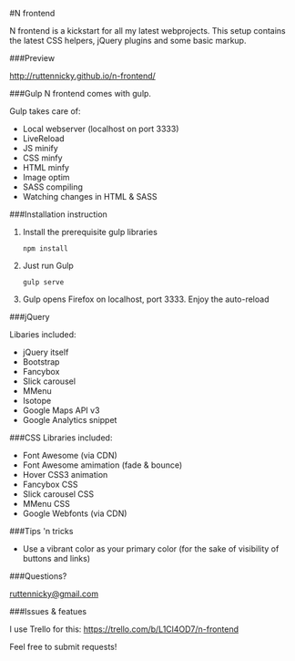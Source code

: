 #N frontend

N frontend is a kickstart for all my latest webprojects.  This setup contains the latest CSS helpers, jQuery plugins and some basic markup.


###Preview

http://ruttennicky.github.io/n-frontend/


###Gulp
N frontend comes with gulp.

Gulp takes care of:
 - Local webserver (localhost on port 3333)
 - LiveReload
 - JS minify
 - CSS minfy
 - HTML minfy
 - Image optim
 - SASS compiling
 - Watching changes in HTML & SASS


###Installation instruction
	
1. Install the prerequisite gulp libraries
    
    ```npm install```

2. Just run Gulp
    
    ```gulp serve```

3. Gulp opens Firefox on localhost, port 3333.  Enjoy the auto-reload


###jQuery

Libaries included:
  - jQuery itself
  - Bootstrap
  - Fancybox
  - Slick carousel
  - MMenu
  - Isotope
  - Google Maps API v3
  - Google Analytics snippet


###CSS
Libraries included:
  - Font Awesome (via CDN)
  - Font Awesome amimation (fade & bounce)
  - Hover CSS3 animation
  - Fancybox CSS
  - Slick carousel CSS
  - MMenu CSS
  - Google Webfonts (via CDN)


###Tips 'n tricks
  - Use a vibrant color as your primary color (for the sake of visibility of buttons and links)


###Questions?

ruttennicky@gmail.com

###Issues & featues

I use Trello for this: https://trello.com/b/L1Cl4OD7/n-frontend

Feel free to submit requests!

